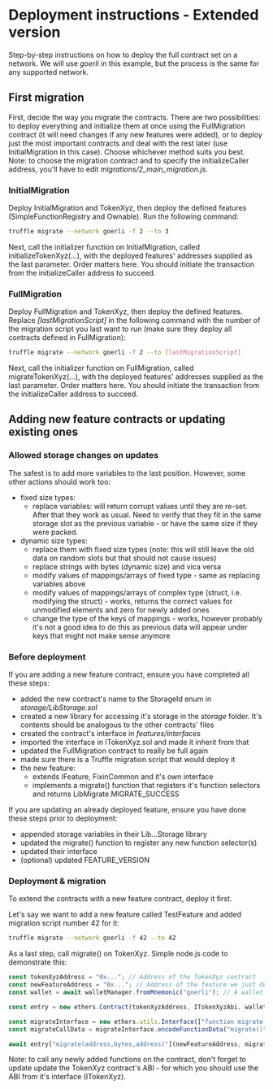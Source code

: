 # Deployment instructions - Extended version

Step-by-step instructions on how to deploy the full contract set on a network. We will use _goerli_ in this example, but the process is the same for any supported network.

## First migration

First, decide the way you migrate the contracts. There are two possibilities: to deploy everything and initialize them at once using the FullMigration contract (it will need changes if any new features were added), or to deploy just the most important contracts and deal with the rest later (use InitialMigration in this case). Choose whichever method suits you best.  
Note: to choose the migration contract and to specify the initializeCaller address, you'll have to edit _migrations/2_main_migration.js_.

### InitialMigration

Deploy InitialMigration and TokenXyz, then deploy the defined features (SimpleFunctionRegistry and Ownable). Run the following command:

```sh
truffle migrate --network goerli -f 2 --to 3
```

Next, call the initializer function on InitialMigration, called initializeTokenXyz(...), with the deployed features' addresses supplied as the last parameter. Order matters here. You should initiate the transaction from the initializeCaller address to succeed.

### FullMigration

Deploy FullMigration and TokenXyz, then deploy the defined features. Replace _[lastMigrationScript]_ in the following command with the number of the migration script you last want to run (make sure they deploy all contracts defined in FullMigration):

```sh
truffle migrate --network goerli -f 2 --to [lastMigrationScript]
```

Next, call the initializer function on FullMigration, called migrateTokenXyz(...), with the deployed features' addresses supplied as the last parameter. Order matters here. You should initiate the transaction from the initializeCaller address to succeed.

## Adding new feature contracts or updating existing ones

### Allowed storage changes on updates

The safest is to add more variables to the last position. However, some other actions should work too:

- fixed size types:
  - replace variables: will return corrupt values until they are re-set. After that they work as usual. Need to verify that they fit in the same storage slot as the previous variable - or have the same size if they were packed.
- dynamic size types:
  - replace them with fixed size types (note: this will still leave the old data on random slots but that should not cause issues)
  - replace strings with bytes (dynamic size) and vica versa
  - modify values of mappings/arrays of fixed type - same as replacing variables above
  - modify values of mappings/arrays of complex type (struct, i.e. modifying the struct) - works, returns the correct values for unmodified elements and zero for newly added ones
  - change the type of the keys of mappings - works, however probably it's not a good idea to do this as previous data will appear under keys that might not make sense anymore

### Before deployment

If you are adding a new feature contract, ensure you have completed all these steps:

- added the new contract's name to the StorageId enum in _storage/LibStorage.sol_
- created a new library for accessing it's storage in the _storage_ folder. It's contents should be analogous to the other contracts' files
- created the contract's interface in _features/interfaces_
- imported the interface in ITokenXyz.sol and made it inherit from that
- updated the FullMigration contract to really be full again
- made sure there is a Truffle migration script that would deploy it
- the new feature:
  - extends IFeature, FixinCommon and it's own interface
  - implements a migrate() function that registers it's function selectors and returns LibMigrate.MIGRATE_SUCCESS

If you are updating an already deployed feature, ensure you have done these steps prior to deployment:

- appended storage variables in their Lib...Storage library
- updated the migrate() function to register any new function selector(s)
- updated their interface
- (optional) updated FEATURE_VERSION

### Deployment & migration

To extend the contracts with a new feature contract, deploy it first.

Let's say we want to add a new feature called TestFeature and added migration script number 42 for it:

```sh
truffle migrate --network goerli -f 42 --to 42
```

As a last step, call migrate() on TokenXyz. Simple node.js code to demonstrate this:

```js
const tokenXyzAddress = "0x..."; // Address of the TokenXyz contract
const newFeatureAddress = "0x..."; // Address of the feature we just deployed
const wallet = await walletManager.fromMnemonic("goerli"); // A wallet connected to a provider. Not including the boilerplate code here

const entry = new ethers.Contract(tokenXyzAddress, ITokenXyzAbi, wallet);

const migrateInterface = new ethers.utils.Interface(["function migrate()"]);
const migrateCallData = migrateInterface.encodeFunctionData("migrate()");

await entry["migrate(address,bytes,address)"](newFeatureAddress, migrateCallData, wallet.address);
```

Note: to call any newly added functions on the contract, don't forget to update update the TokenXyz contract's ABI - for which you should use the ABI from it's interface (ITokenXyz).
